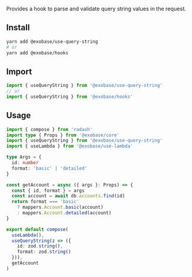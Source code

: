 Provides a hook to parse and validate query string values in the request.

## Install

```sh
yarn add @exobase/use-query-string
# or
yarn add @exobase/hooks
```

## Import

```ts
import { useQueryString } from '@exobase/use-query-string'
// or
import { useQueryString } from '@exobase/hooks'
```

## Usage

```ts
import { compose } from 'radash'
import type { Props } from '@exobase/core'
import { useQueryString } from '@exobase/use-query-string'
import { useLambda } from '@exobase/use-lambda'

type Args = {
  id: number
  format: 'basic' | 'detailed'
}

const getAccount = async ({ args }: Props) => {
  const { id, format } = args
  const account = await db.accounts.find(id)
  return format === 'basic'
    ? mappers.Account.basic(account)
    : mappers.Account.detailed(account)
}

export default compose(
  useLambda(),
  useQueryString(z => ({
    id: zod.string(),
    format: zod.string()
  })),
  getAccount
)
```
